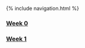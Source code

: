 {% include navigation.html %}
### [Week 0](https://alexd017.github.io/Tri3-IndivRepo/week0)
### [Week 1]()
